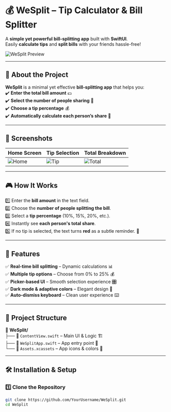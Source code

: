 # 💰 WeSplit – Tip Calculator & Bill Splitter

A **simple yet powerful bill-splitting app** built with **SwiftUI**.  
Easily **calculate tips** and **split bills** with your friends hassle-free!  

![WeSplit Preview](#) <!-- Add a screenshot here -->

---

## 📖 About the Project  
**WeSplit** is a minimal yet effective **bill-splitting app** that helps you:  
✔️ **Enter the total bill amount** 💵  
✔️ **Select the number of people sharing** 👥  
✔️ **Choose a tip percentage** 💰  
✔️ **Automatically calculate each person’s share** 🎯  

---

## 📸 Screenshots  
| Home Screen | Tip Selection | Total Breakdown |  
|------------|--------------|-----------------|  
| ![Home](#) | ![Tip](#) | ![Total](#) |  

---

## 🎮 How It Works  
1️⃣ Enter the **bill amount** in the text field.  
2️⃣ Choose the **number of people splitting the bill**.  
3️⃣ Select a **tip percentage** (10%, 15%, 20%, etc.).  
4️⃣ Instantly see **each person's total share**.  
5️⃣ If no tip is selected, the text turns **red** as a subtle reminder. 🚨  

---

## 🚀 Features  
✅ **Real-time bill splitting** – Dynamic calculations 📊  
✅ **Multiple tip options** – Choose from 0% to 25% 💰  
✅ **Picker-based UI** – Smooth selection experience 🎛  
✅ **Dark mode & adaptive colors** – Elegant design 🌙  
✅ **Auto-dismiss keyboard** – Clean user experience ⌨️  

---

## 📂 Project Structure  
📁 **WeSplit/**  
├── 📄 `ContentView.swift` – Main UI & Logic 🏗  
├── 📄 `WeSplitApp.swift` – App entry point 🚀  
└── 📄 `Assets.xcassets` – App icons & colors 🎨  

---

## 🛠 Installation & Setup  

### 1️⃣ Clone the Repository  
```bash
git clone https://github.com/YourUsername/WeSplit.git
cd WeSplit
